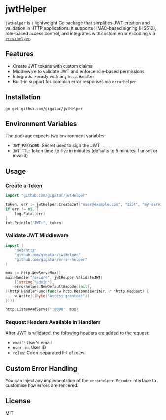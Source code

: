 # jwtHelper

`jwtHelper` is a lightweight Go package that simplifies JWT creation and validation in HTTP applications. It supports HMAC-based signing (HS512), role-based access control, and integrates with custom error encoding via [`errorhelper`](https://github.com/gigatar/error-helper).

## Features

* Create JWT tokens with custom claims
* Middleware to validate JWT and enforce role-based permissions
* Integration-ready with any `http.Handler`
* Built-in support for common error responses via `errorhelper`

## Installation

```bash
go get github.com/gigatar/jwtHelper
```

## Environment Variables

The package expects two environment variables:

* `JWT_PASSWORD`: Secret used to sign the JWT
* `JWT_TTL`: Token time-to-live in minutes (defaults to 5 minutes if unset or invalid)

## Usage

### Create a Token

```go
import "github.com/gigatar/jwtHelper"

token, err := jwtHelper.CreateJWT("user@example.com", "1234", "my-service", []string{"admin"})
if err != nil {
	log.Fatal(err)
}
fmt.Println("JWT:", token)
```

### Validate JWT Middleware

```go
import (
	"net/http"
	"github.com/gigatar/jwtHelper"
	"github.com/gigatar/error-helper"
)

mux := http.NewServeMux()
mux.Handle("/secure", jwtHelper.ValidateJWT(
	[]string{"admin"},
	errorhelper.NewDefaultEncoder(nil),
)(http.HandlerFunc(func(w http.ResponseWriter, r *http.Request) {
	w.Write([]byte("Access granted!"))
})))

http.ListenAndServe(":8080", mux)
```

### Request Headers Available in Handlers

After JWT is validated, the following headers are added to the request:

* `email`: User's email
* `user-id`: User ID
* `roles`: Colon-separated list of roles

## Custom Error Handling

You can inject any implementation of the `errorhelper.Encoder` interface to customise how errors are rendered.

## License

MIT
